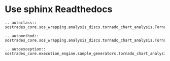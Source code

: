 # Use sphinx Readthedocs

```{eval-rst}
.. autoclass:: sostrades_core.sos_wrapping.analysis_discs.tornado_chart_analysis.TornadoChartAnalysis
```

```{eval-rst}
.. automethod:: sostrades_core.sos_wrapping.analysis_discs.tornado_chart_analysis.TornadoChartAnalysis.__make_tornado_chart
```

```{eval-rst}
.. autoexception:: sostrades_core.execution_engine.sample_generators.tornado_chart_analysis_sample_generator.TornadoChartAnalysisSampleTypeError
```
